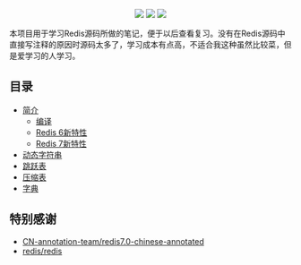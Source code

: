 
<p align="center"><a title="小令童鞋" target="_blank" href="https://github.com/zeekling/redis_book"><img src="https://img.shields.io/github/last-commit/zeekling/redis_book.svg?style=flat-square&color=FF9900"></a>
<a title="GitHub repo size in bytes" target="_blank" href="https://github.com/zeekling/redis_book"><img src="https://img.shields.io/github/repo-size/zeekling/redis_book.svg?style=flat-square"></a>
<a title="Hits" target="_blank" href="https://github.com/zeekling/hits"><img src="https://hits.b3log.org/zeekling/redis_book.svg"></a></p>

本项目用于学习Redis源码所做的笔记，便于以后查看复习。没有在Redis源码中直接写注释的原因时源码太多了，学习成本有点高，不适合我这种虽然比较菜，但是爱学习的人学习。

## 目录

- [简介](brief)
  - [编译](brief/complie.md)
  - [Redis 6新特性](brief/redis6.0.md)
  - [Redis 7新特性](brief/redis7.0.md)
- [动态字符串](sds)
- [跳跃表](skiplist/readme.md)
- [压缩表](ziplist/readme.md)
- [字典](dict/README.md)


## 特别感谢

- [CN-annotation-team/redis7.0-chinese-annotated](https://github.com/CN-annotation-team/redis7.0-chinese-annotated)
- [redis/redis](https://github.com/redis/redis)

